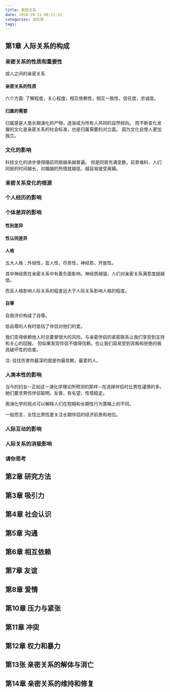 ```yaml
---
title: 亲密关系
date: 2018-10-11 00:11:31
categories: 读后感
tags:
---
```


## 第1章 人际关系的构成

### 亲密关系的性质和重要性
成人之间的亲密关系

#### 亲密关系的性质
六个方面:
了解程度，关心程度，相互依赖性，相互一致性，信任度，忠诚度。

#### 归属的需要
归属感是人类长期演化的产物，逐渐成为所有人共同的自然倾向。
而不断变化发展的文化是亲密关系的社会标准，也是归属需要的对立面。
因为文化会使人更加独立。

### 文化的影响
科技文化的进步使得婚前同居越来越普遍。
但是同居充满变数，前景难料，人们同居的时间越长，对婚姻的热情就越低，越容易接受离婚。

### 亲密关系变化的根源

### 个人经历的影响

### 个体差异的影响

#### 性别差异

#### 性认同差异

#### 人格
五大人格：外倾性，宜人性，尽责性，神经质，开放性。

其中神经质在亲密关系中有着负面影响，神经质越强，人们对亲密关系满意度就越低。

而且人格影响人际关系的程度远大于人际关系影响人格的程度。
#### 自尊
自我评价构成了自尊。

低自尊的人有时低估了伴侣对他们的爱。

我们变得依赖他人时总要冒很大的风险。与亲密伴侣的紧密联系让我们享受到支持和关心的回报，
但如果发现伴侣不值得信赖，也让我们容易受到背叛和拒绝的极具破坏性的伤害。

注: 往往伤害你最深的就是你最信赖，最爱的人。

### 人类本性的影响
当今的妇女--正如这一演化学理论所预测的那样--在选择伴侣时比男性谨慎的多。她们要求男性伴侣聪明，友善，有名望，性情稳定。

用演化学的观点可以解释人们在短期和长期性行为策略上的不同。

一般而言，女性比男性更关注长期伴侣的经济前景和地位。

### 人际互动的影响

### 人际关系的消极影响

### 请你思考

## 第2章 研究方法

## 第3章 吸引力

## 第4章 社会认识

## 第5章 沟通

## 第6章 相互依赖

## 第7章 友谊

## 第8章 爱情

## 第10章 压力与紧张

## 第11章 冲突

## 第12章 权力和暴力

## 第13张 亲密关系的解体与消亡

## 第14章 亲密关系的维持和修复
